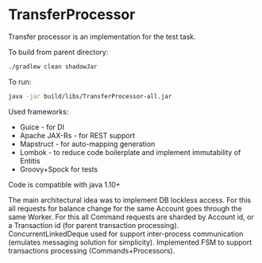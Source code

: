 # TransferProcessor
Transfer processor is an implementation for the test task.

To build from parent directory:

```bash
./gradlew clean shadowJar
```

To run:
```bash
java -jar build/libs/TransferProcessor-all.jar
```                           

Used frameworks:
- Guice - for DI
- Apache JAX-Rs - for REST support
- Mapstruct - for auto-mapping generation
- Lombok - to reduce code boilerplate and implement immutability of Entitis
- Groovy+Spock for tests

Code is compatible with java 1.10+

The main architectural idea was to implement DB lockless access.
For this all requests for balance change for the same Account goes through the same Worker.
For this all Command requests are sharded by Account id, or a Transaction id (for parent transaction processing).
ConcurrentLinkedDeque used for support inter-process communication (emulates messaging solution for simplicity).
Implemented FSM to support transactions processing (Commands+Processors).  